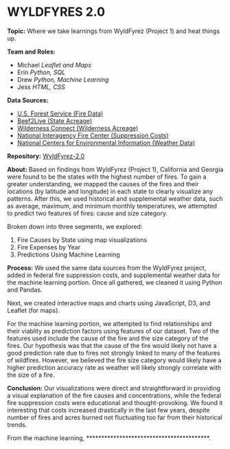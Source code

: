 # WYLDFYRES 2.0
**Topic:**  Where we take learnings from WyldFyrez (Project 1) and heat things up.

**Team and Roles:** 
- Michael _Leaflet and Maps_
- Erin _Python, SQL_
- Drew _Python, Machine Learning_
- Jess _HTML, CSS_

**Data Sources:** 
- [U.S. Forest Service (Fire Data)](https://enterprisecontent-usfs.opendata.arcgis.com/datasets/e4d020cb51304d5194860d4464da7ba7_0)
- [Beef2Live (State Acreage)](https://beef2live.com/story-ranking-states-total-acres-0-108930)
- [Wilderness Connect (Wilderness Acreage)](https://www.wilderness.net/NWPS/chartResults?chartType=AcreageByStateMost)
- [National Interagency Fire Center (Suppression Costs)](https://www.nifc.gov/fireInfo/fireInfo_documents/SuppCosts.pdf)
- [National Centers for Environmental Information (Weather Data)](https://www.ncdc.noaa.gov/cag/statewide/time-series/9/tmin/all/1/1992-2005?base_prd=true&begbaseyear=2005&endbaseyear=2005&trend=true&trend_base=10&begtrendyear=2005&endtrendyear=2015)


**Repository:** [WyldFyrez-2.0](https://github.com/meharperjr/WyldFyrez-2.0)

**About:**
Based on findings from WyldFyrez (Project 1), California and Georgia were found to be the states with the highest number of fires. To gain a greater understanding, we mapped the causes of the fires and their locations (by latitude and longitude) in each state to clearly visualize any patterns. After this, we used historical and supplemental weather data, such as average, maximum, and minimum monthly temperatures, we attempted to predict two features of fires: cause and size category.

Broken down into three segments, we explored:
1. Fire Causes by State using map visualizations
2. Fire Expenses by Year
3. Predictions Using Machine Learning

**Process:**
We used the same data sources from the WyldFyrez project, added in federal fire suppression costs, and supplemental weather data for the machine learning portion. Once all gathered, we cleaned it using Python and Pandas.

Next, we created interactive maps and charts using JavaScript, D3, and Leaflet (for maps).

For the machine learning portion, we attempted to find relationships and their viablity as prediction factors using features of our dataset. Two of the features used include the cause of the fire and the size category of the fires. Our hypothesis was that the cause of the fire would likely not have a good prediction rate due to fires not strongly linked to many of the features of wildfires. However, we believed the fire size category would likely have a higher prediction accuracy rate as weather will likely strongly correlate with the size of a fire.


**Conclusion:**
Our visualizations were direct and straightforward in providing a visual explanation of the fire causes and concentrations, while the federal fire suppression costs were educational and thought-provoking. We found it interesting that costs increased drastically in the last few years, despite number of fires and acres burned not fluctuating too far from their historical trends. 

From the machine learning, *****************************************.